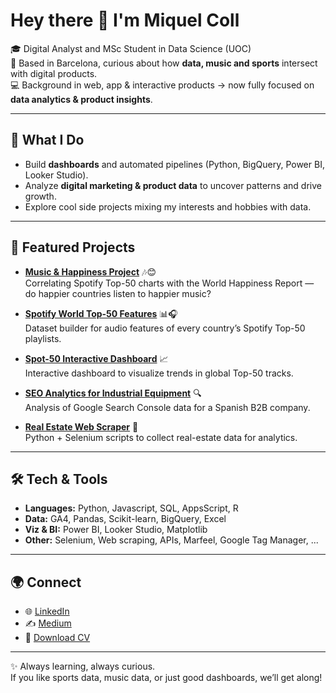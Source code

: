 # Hey there 👋 I'm Miquel Coll

🎓 Digital Analyst and MSc Student in Data Science (UOC)  
📍 Based in Barcelona, curious about how **data, music and sports** intersect with digital products.  
💻 Background in web, app & interactive products → now fully focused on **data analytics & product insights**.  

---

## 🚀 What I Do
- Build **dashboards** and automated pipelines (Python, BigQuery, Power BI, Looker Studio).  
- Analyze **digital marketing & product data** to uncover patterns and drive growth.  
- Explore cool side projects mixing my interests and hobbies with data.  

---

## 📂 Featured Projects
- [**Music & Happiness Project**](https://github.com/Miquelc0ll/music-happiness-project) 🎶😊  
  Correlating Spotify Top-50 charts with the World Happiness Report — do happier countries listen to happier music?  

- [**Spotify World Top-50 Features**](https://github.com/Miquelc0ll/Spotify-World-Top50-Features) 📊🎧  
  Dataset builder for audio features of every country’s Spotify Top-50 playlists.  

- [**Spot-50 Interactive Dashboard**](https://github.com/Miquelc0ll/spot-50-int-dashboard) 📈  
  Interactive dashboard to visualize trends in global Top-50 tracks.  

- [**SEO Analytics for Industrial Equipment**](https://github.com/Miquelc0ll/seo-analytics-overhead-cranes) 🔍  
  Analysis of Google Search Console data for a Spanish B2B company.  

- [**Real Estate Web Scraper**](https://github.com/Miquelc0ll/PySelenium-real-estate-scraping) 🏡  
  Python + Selenium scripts to collect real-estate data for analytics.  

---

## 🛠 Tech & Tools
- **Languages:** Python, Javascript, SQL, AppsScript, R
- **Data:** GA4, Pandas, Scikit-learn, BigQuery, Excel
- **Viz & BI:** Power BI, Looker Studio, Matplotlib  
- **Other:** Selenium, Web scraping, APIs, Marfeel, Google Tag Manager, ...

---

## 🌍 Connect
- 🌐 [LinkedIn](https://www.linkedin.com/in/miquelneck)  
- ✍️ [Medium](https://medium.com/@miquelneck)  
- 📄 [Download CV](./CV.pdf)

---

✨ Always learning, always curious.  
If you like sports data, music data, or just good dashboards, we’ll get along!
